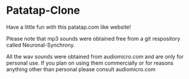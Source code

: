 # Patatap-Clone

Have a little fun with this patatap.com like website!

Please note that mp3 sounds were obtained free from a git respository called Neuronal-Synchrony.

All the wav sounds were obtained from audiomicro.com and are only for personal use.
If you plan on using them commercially or for reasons anything other than personal please consult audiomicro.com
